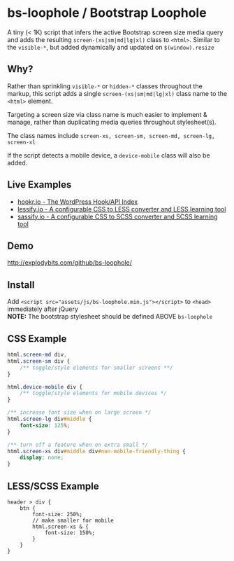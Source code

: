 # bs-loophole / Bootstrap Loophole
A tiny (< 1K) script that infers the active Bootstrap screen size media query and adds the resulting `screen-(xs|sm|md|lg|xl)` class to `<html>`. Similar to the `visible-*`, but added dynamically and updated on `$(window).resize`

## Why?
Rather than sprinkling `visible-*` or `hidden-*` classes throughout the markup, this
script adds a single `screen-(xs|sm|md|lg|xl)` class name to the `<html>` element.

Targeting a screen size via class name is much easier to implement & manage, rather than duplicating media queries
throughout stylesheet(s).

The class names include `screen-xs, screen-sm, screen-md, screen-lg, screen-xl`

If the script detects a mobile device, a `device-mobile` class will 
also be added.

## Live Examples
 * <a href="http://hookr.io" target="_blank">hookr.io - The WordPress Hook/API Index</a>
 * <a href="http://lessify.io" target="_blank">lessify.io - A configurable CSS to LESS converter and LESS learning tool</a>
 * <a href="http://sassify.io" target="_blank">sassify.io - A configurable CSS to SCSS converter and SCSS learning tool</a>

## Demo
<a href="http://explodybits.com/github/bs-loophole/" target="_blank">http://explodybits.com/github/bs-loophole/</a>

## Install
Add `<script src="assets/js/bs-loophole.min.js"></script>` to `<head>` immediately after jQuery<br />
**NOTE:** The bootstrap stylesheet should be defined ABOVE `bs-loophole`

## CSS Example
```css
html.screen-md div,
html.screen-sm div { 
    /** toggle/style elements for smaller screens **/ 
}

html.device-mobile div {
    /** toggle/style elements for mobile devices */
}

/** increase font size when on large screen */
html.screen-lg div#middle {
    font-size: 125%;
}

/** turn off a feature when on extra small */
html.screen-xs div#middle div#non-mobile-friendly-thing {
    display: none;
}

```

## LESS/SCSS Example
```less
header > div {
    btn {
        font-size: 250%;
        // make smaller for mobile
        html.screen-xs & {
            font-size: 150%;
        }
    }
}
```
